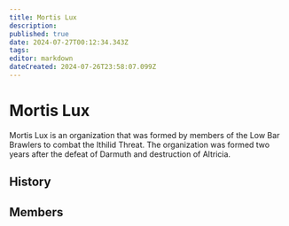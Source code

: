 ```yaml
---
title: Mortis Lux
description: 
published: true
date: 2024-07-27T00:12:34.343Z
tags: 
editor: markdown
dateCreated: 2024-07-26T23:58:07.099Z
---
```


# Mortis Lux

Mortis Lux is an organization that was formed by members of the Low Bar Brawlers to combat the Ithilid Threat. The organization was formed two years after the defeat of Darmuth and destruction of Altricia.

## History

## Members